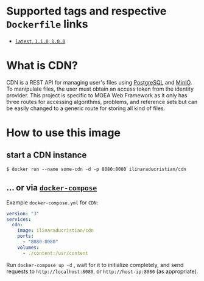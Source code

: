 # Supported tags and respective `Dockerfile` links

- [`latest`, `1.1.0`, `1.0.0`](https://github.com/ilinaraducristian/MOEA-Web-Framework-CDN/blob/master/Dockerfile)

# What is CDN?

CDN is a REST API for managing user's files using [PostgreSQL](https://www.postgresql.org/) and [MinIO](https://min.io/). To manipulate files, the user must obtain an access token from the identity provider. This project is specific to MOEA Web Framework as it only has three routes for accessing algorithms, problems, and reference sets but can be easily changed to a generic route for storing all kind of files.

# How to use this image

## start a CDN instance

```console
$ docker run --name some-cdn -d -p 8080:8080 ilinaraducristian/cdn
```

## ... or via [`docker-compose`](https://github.com/docker/compose)

Example `docker-compose.yml` for `CDN`:

```yaml
version: "3"
services:
  cdn:
    image: ilinaraducristian/cdn
    ports:
      - "8080:8080"
    volumes:
      - ./content:/usr/content
```

Run `docker-compose up -d` , wait for it to initialize completely, and send requests to `http://localhost:8080`, or `http://host-ip:8080` (as appropriate).

